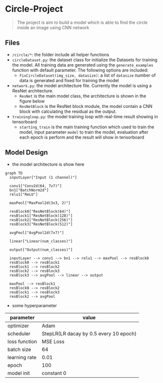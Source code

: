 # Circle-Project

> The project is aim to build a model which is able to find the circle inside an image using CNN network

## Files

+ `/circle/*`: the folder include all helper functions
+ `circleDataset.py`: the dataset class for initialize the Datasets for training the model. All training data are generated using the `generate_examples` function with default parameter. The following options are included:
  + `FixCircleDataset(img_size, datasize)`: a list of `datasize` number of data is generated and fixed for training the model
+ `network.py`: the model architecture file. Currently the model is using a ResNet architecture. 
  + `ResNet` is the main model class, the architecture is shown in the figure below
  + `ResNetBlock` is the ResNet block module, the model contain a CNN block with calculating the residual as the output.
+ `trainingloop.py`: the model training loop with real-time result showing in tensorboard
  + `starting_train` is the main training function which used to train the model, input parameter `model` to train the model, evaluation after each epoch is perform and the result will show in tensorboard

## Model Design

+ the model architecture is show here

```mermaid
graph TD
  inputLayer["Input (1 channel)"]
  
  conv1["Conv2d(64, 7x7)"]
  bn1["BatchNorm2d"]
  relu1["ReLU"]
  
  maxPool["MaxPool2d(3x3, 2)"]
  
  resBlock0["ResNetBlock(64)"]
  resBlock1["ResNetBlock(128)"]
  resBlock2["ResNetBlock(256)"]
  resBlock3["ResNetBlock(512)"]
  
  avgPool["AvgPool2d(7x7)"]
  
  linear["Linear(num_classes)"]
  
  output["Output(num_classes)"]
  
  inputLayer --> conv1 --> bn1 --> relu1 --> maxPool --> resBlock0
  resBlock0 --> resBlock1
  resBlock1 --> resBlock2
  resBlock2 --> resBlock3
  resBlock3 --> avgPool --> linear --> output

  maxPool --> resBlock1
  resBlock0 --> resBlock2
  resBlock1 --> resBlock3
  resBlock2 --> avgPool

```
+ some hyperparameter

|parameter|value|
|--|--|
|optimizer|Adam|
|scheduler|StepLR(LR dacay by 0.5 every 10 epoch)|
|loss function|MSE Loss|
|batch size|64|
|learning rate|0.01|
|epoch|100|
|model init|constant 0|
